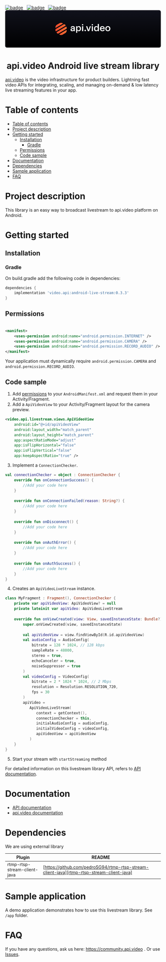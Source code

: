 [![badge](https://img.shields.io/twitter/follow/api_video?style=social)](https://twitter.com/intent/follow?screen_name=api_video) &nbsp; [![badge](https://img.shields.io/github/stars/apivideo/api.video-android-live-stream?style=social)](https://github.com/apivideo/api.video-android-live-stream) &nbsp; [![badge](https://img.shields.io/discourse/topics?server=https%3A%2F%2Fcommunity.api.video)](https://community.api.video)
![](https://github.com/apivideo/API_OAS_file/blob/master/apivideo_banner.png)
<h1 align="center">api.video Android live stream library</h1>

[api.video](https://api.video) is the video infrastructure for product builders. Lightning fast video APIs for integrating, scaling, and managing on-demand & low latency live streaming features in your app.

# Table of contents

- [Table of contents](#table-of-contents)
- [Project description](#project-description)
- [Getting started](#getting-started)
  - [Installation](#installation)
    - [Gradle](#gradle)
  - [Permissions](#permissions)
  - [Code sample](#code-sample)
- [Documentation](#documentation)
- [Dependencies](#dependencies)
- [Sample application](#sample-application)
- [FAQ](#faq)

# Project description

This library is an easy way to broadcast livestream to api.video platform on Android.


# Getting started

## Installation

### Gradle

On build.gradle add the following code in dependencies:

```groovy
dependencies {
    implementation 'video.api:android-live-stream:0.3.3'
}
```

## Permissions

```xml

<manifest>
    <uses-permission android:name="android.permission.INTERNET" />
    <uses-permission android:name="android.permission.CAMERA" />
    <uses-permission android:name="android.permission.RECORD_AUDIO" />
</manifest>
```

Your application must dynamically require `android.permission.CAMERA`
and `android.permission.RECORD_AUDIO`.

## Code sample

1. Add [permissions](#permissions) to your `AndroidManifest.xml` and request them in your
   Activity/Fragment.
2. Add a `ApiVideoView` to your Activity/Fragment layout for the camera preview.

```xml
<video.api.livestream.views.ApiVideoView 
    android:id="@+id/apiVideoView"
    android:layout_width="match_parent"
    android:layout_height="match_parent"
    app:aspectRatioMode="adjust"
    app:isFlipHorizontal="false"
    app:isFlipVertical="false"
    app:keepAspectRatio="true" />
```

3. Implement a `ConnectionChecker`.

```kotlin
val connectionChecker = object : ConnectionChecker {
    override fun onConnectionSuccess() {
        //Add your code here
    }

    override fun onConnectionFailed(reason: String?) {
        //Add your code here
    }

    override fun onDisconnect() {
        //Add your code here
    }

    override fun onAuthError() {
        //Add your code here
    }

    override fun onAuthSuccess() {
        //Add your code here
    }
}
```

4. Creates an `ApiVideoLiveStream` instance.

```kotlin
class MyFragment : Fragment(), ConnectionChecker {
    private var apiVideoView: ApiVideoView? = null
    private lateinit var apiVideo: ApiVideoLiveStream

    override fun onViewCreated(view: View, savedInstanceState: Bundle?) {
        super.onViewCreated(view, savedInstanceState)

        val apiVideoView = view.findViewById(R.id.apiVideoView)
        val audioConfig = AudioConfig(
            bitrate = 128 * 1024, // 128 kbps
            sampleRate = 48000,
            stereo = true,
            echoCanceler = true,
            noiseSuppressor = true
        )
        val videoConfig = VideoConfig(
            bitrate = 2 * 1024 * 1024, // 2 Mbps
            resolution = Resolution.RESOLUTION_720,
            fps = 30
        )
        apiVideo =
           ApiVideoLiveStream(
              context = getContext(),
              connectionChecker = this,
              initialAudioConfig = audioConfig,
              initialVideoConfig = videoConfig,
              apiVideoView = apiVideoView
           )
    }
}
```

5. Start your stream with `startStreaming` method

For detailed information on this livestream library API, refers
to [API documentation](https://apivideo.github.io/api.video-android-live-stream/).

# Documentation

* [API documentation](https://apivideo.github.io/api.video-android-live-stream/)
* [api.video documentation](https://docs.api.video)

# Dependencies

We are using external library

| Plugin | README |
| ------ | ------ |
| rtmp-rtsp-stream-client-java | [https://github.com/pedroSG94/rtmp-rtsp-stream-client-java][rtmp-rtsp-stream-client-java] |


# Sample application

A demo application demonstrates how to use this livestream library. See `/app` folder.

# FAQ

If you have any questions, ask us here:  https://community.api.video . Or use [Issues].


[//]: # (These are reference links used in the body of this note and get stripped out when the markdown processor does its job. There is no need to format nicely because it shouldn't be seen. Thanks SO - http://stackoverflow.com/questions/4823468/store-comments-in-markdown-syntax)

[rtmp-rtsp-stream-client-java]: <https://github.com/pedroSG94/rtmp-rtsp-stream-client-java>

[Issues]: <https://github.com/apivideo/api.video-android-live-stream/issues>
